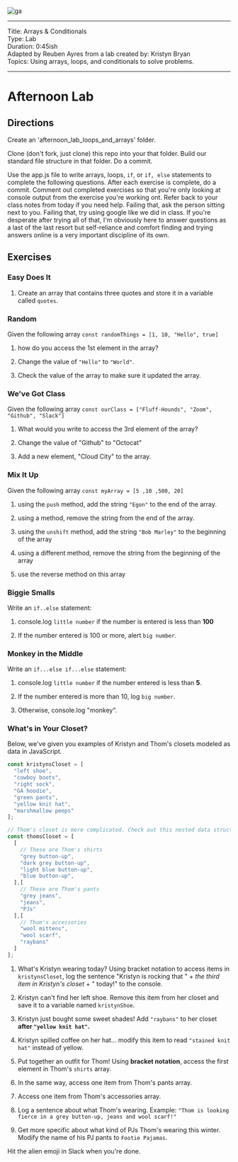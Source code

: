 ![ga](http://mobbook.generalassemb.ly/ga_cog.png)


<hr>
Title: Arrays & Conditionals<br>
Type: Lab<br>
Duration: 0:45ish<br>
Adapted by Reuben Ayres from a lab created by: Kristyn Bryan<br>
Topics: Using arrays, loops, and conditionals to solve problems.<br>
<hr>

# Afternoon Lab

## Directions

Create an 'afternoon_lab_loops_and_arrays' folder.

Clone (don't fork, just clone) this repo into your that folder.  Build our standard file structure in that folder.  Do a commit.

Use the app.js file to write arrays, loops, `if`, or `if, else` statements to complete the following questions. After each exercise is complete, do a commit. Comment out completed exercises so that you're only looking at console output from the exercise you're working ont.  Refer back to your class notes from today if you need help.  Failing that, ask the person sitting next to you.  Failing that, try using google like we did in class.  If you're desperate after trying all of that, I'm obviously here to answer questions as a last of the last resort but self-reliance and comfort finding and trying answers online is a very important discipline of its own. 

## Exercises

### Easy Does It
1. Create an array that contains three quotes and store it in a variable called `quotes`.

### Random
Given the following array `const randomThings = [1, 10, "Hello", true]`

1. how do you access the 1st element in the array?

2. Change the value of `"Hello"` to `"World"`.

3. Check the value of the array to make sure it updated the array.

### We've Got Class
Given the following array `const ourClass = ["Fluff-Hounds", "Zoom", "Github", "Slack"]`

1. What would you write to access the 3rd element of the array?

2. Change the value of "Github" to "Octocat"

3. Add a new element, "Cloud City" to the array.

### Mix It Up
Given the following array `const myArray = [5 ,10 ,500, 20]`

1. using the `push` method, add the string `"Egon"` to the end of the array.

2. using a method, remove the string from the end of the array.

3. using the `unshift` method, add the string `"Bob Marley"` to the beginning of the array

4. using a different method, remove the string from the beginning of the array

5. use the reverse method on this array

### Biggie Smalls
Write an `if..else` statement:

1. console.log `little number` if the number is entered is less than **100**

2. If the number entered is 100 or more, alert `big number`.

### Monkey in the Middle
Write an `if...else if...else` statement:

1. console.log `little number` if the number entered is less than **5**.<br>

2. If the number entered is more than 10, log `big number`.

3. Otherwise, console.log "monkey". <br>

### What's in Your Closet?
Below, we've given you examples of Kristyn and Thom's closets modeled as data in JavaScript.

```javascript
const kristynsCloset = [
  "left shoe",
  "cowboy boots",
  "right sock",
  "GA hoodie",
  "green pants",
  "yellow knit hat",
  "marshmallow peeps"
];

// Thom's closet is more complicated. Check out this nested data structure!!
const thomsCloset = [
  [
    // These are Thom's shirts
    "grey button-up",
    "dark grey button-up",
    "light blue button-up",
    "blue button-up",
  ],[
    // These are Thom's pants
    "grey jeans",
    "jeans",
    "PJs"
  ],[
    // Thom's accessories
    "wool mittens",
    "wool scarf",
    "raybans"
  ]
];
```

1. What's Kristyn wearing today? Using bracket notation to access items in `kristynsCloset`, log the sentence "Kristyn is rocking that " + *the third item in Kristyn's closet* + " today!" to the console.

2. Kristyn can't find her left shoe. Remove this item from her closet and save it to a variable named `kristynShoe`.

3. Kristyn just bought some sweet shades! Add `"raybans"` to her closet **after `"yellow knit hat"`.**

4. Kristyn spilled coffee on her hat... modify this item to read `"stained knit hat"` instead of yellow.

5. Put together an outfit for Thom! Using **bracket notation**, access the first element in Thom's `shirts` array.

6. In the same way, access one item from Thom's pants array.

7. Access one item from Thom's accessories array.

8. Log a sentence about what Thom's wearing. Example: `"Thom is looking fierce in a grey button-up, jeans and wool scarf!"`

9. Get more specific about what kind of PJs Thom's wearing this winter. Modify the name of his PJ pants to `Footie Pajamas`.

Hit the alien emoji in Slack when you're done. 
